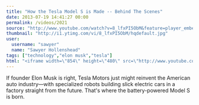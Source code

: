 ```yaml
---
title: "How the Tesla Model S is Made -- Behind The Scenes"
date: 2013-07-19 14:41:27 00:00
permalink: /videos/2021
source: "http://www.youtube.com/watch?v=8_lfxPI5ObM&feature=player_embedded"
thumbnail: "http://i1.ytimg.com/vi/8_lfxPI5ObM/hqdefault.jpg"
user:
  username: "sawyer"
  name: "Sawyer Hollenshead"
tags: ["technology","elon musk","tesla"]
html: "<iframe width=\"854\" height=\"480\" src=\"http://www.youtube.com/embed/8_lfxPI5ObM?wmode=transparent&feature=oembed\" frameborder=\"0\" allowfullscreen></iframe>"
---
```


If founder Elon Musk is right, Tesla Motors just might reinvent the American auto industry—with specialized robots building slick electric cars in a factory straight from the future. That's where the battery-powered Model S is born.